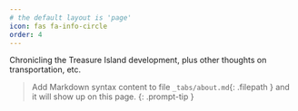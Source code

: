 ```yaml
---
# the default layout is 'page'
icon: fas fa-info-circle
order: 4
---
```

Chronicling the Treasure Island development, plus other thoughts on transportation, etc.
> Add Markdown syntax content to file `_tabs/about.md`{: .filepath } and it will show up on this page.
{: .prompt-tip }
